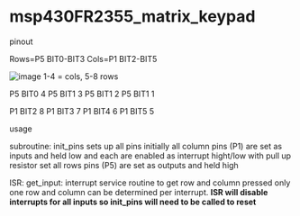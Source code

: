 # msp430FR2355_matrix_keypad

pinout 

Rows=P5 BIT0-BIT3
Cols=P1 BIT2-BIT5

![image](https://user-images.githubusercontent.com/100885922/182289813-ac452284-f1ec-487b-b62e-b85bb0f00453.png)
1-4 = cols, 5-8 rows

P5 BIT0    4
P5 BIT1    3
P5 BIT1    2
P5 BIT1    1

P1 BIT2    8
P1 BIT3    7
P1 BIT4    6
P1 BIT5    5

usage

subroutine: init_pins sets up all pins 
initially all column pins (P1) are set as inputs and held low and each are enabled as interrupt hight/low with pull up resistor set
all rows pins (P5) are set as outputs and held high 

ISR: get_input: interrupt service routine to get row and column pressed
only one row and column can be determined per interrupt. 
**ISR will disable interrupts for all inputs so init_pins will need to be called to reset**
